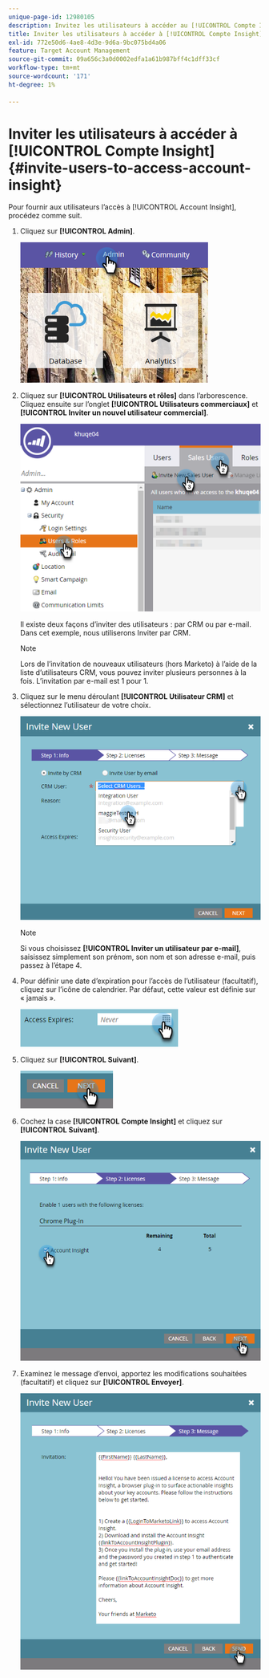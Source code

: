 ```yaml
---
unique-page-id: 12980105
description: Invitez les utilisateurs à accéder au [!UICONTROL Compte Insight] - Documents Marketo - Documentation du produit
title: Inviter les utilisateurs à accéder à [!UICONTROL Compte Insight]
exl-id: 772e50d6-4ae8-4d3e-9d6a-9bc075bd4a06
feature: Target Account Management
source-git-commit: 09a656c3a0d0002edfa1a61b987bff4c1dff33cf
workflow-type: tm+mt
source-wordcount: '171'
ht-degree: 1%

---
```


# Inviter les utilisateurs à accéder à [!UICONTROL Compte Insight] {#invite-users-to-access-account-insight}

Pour fournir aux utilisateurs l’accès à [!UICONTROL Account Insight], procédez comme suit.

1. Cliquez sur **[!UICONTROL Admin]**.

   ![](assets/admin-1.png)

1. Cliquez sur **[!UICONTROL Utilisateurs et rôles]** dans l’arborescence. Cliquez ensuite sur l’onglet **[!UICONTROL Utilisateurs commerciaux]** et **[!UICONTROL Inviter un nouvel utilisateur commercial]**.

   ![](assets/two-6.png)

   Il existe deux façons d’inviter des utilisateurs : par CRM ou par e-mail. Dans cet exemple, nous utiliserons Inviter par CRM.

   >[!NOTE]
   >
   >Lors de l’invitation de nouveaux utilisateurs (hors Marketo) à l’aide de la liste d’utilisateurs CRM, vous pouvez inviter plusieurs personnes à la fois. L’invitation par e-mail est 1 pour 1.

1. Cliquez sur le menu déroulant **[!UICONTROL Utilisateur CRM]** et sélectionnez l’utilisateur de votre choix.

   ![](assets/three-5.png)

   >[!NOTE]
   >
   >Si vous choisissez **[!UICONTROL Inviter un utilisateur par e-mail]**, saisissez simplement son prénom, son nom et son adresse e-mail, puis passez à l’étape 4.

1. Pour définir une date d’expiration pour l’accès de l’utilisateur (facultatif), cliquez sur l’icône de calendrier. Par défaut, cette valeur est définie sur « jamais ».

   ![](assets/four-5.png)

1. Cliquez sur **[!UICONTROL Suivant]**.

   ![](assets/five-5.png)

1. Cochez la case **[!UICONTROL Compte Insight]** et cliquez sur **[!UICONTROL Suivant]**.

   ![](assets/six-3.png)

1. Examinez le message d’envoi, apportez les modifications souhaitées (facultatif) et cliquez sur **[!UICONTROL Envoyer]**.

   ![](assets/seven-2.png)
